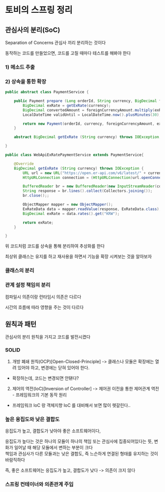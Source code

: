 # 토비의 스프링 정리

## 관심사의 분리(SoC)
Separation of Concerns 관심사 끼리 분리하는 것이다 <br>

동작하는 코드를 만들었으면, 코드를 고칠 때마다 테스트를 해봐야 한다 <br>
### 1) 메소드 추출
### 2) 상속을 통한 확장

```java
public abstract class PaymentService {

	public Payment prepare (Long orderId, String currency, BigDecimal foreignCurrencyAmount) throws IOException {
		BigDecimal exRate = getExRate(currency);
		BigDecimal convertedAmount = foreignCurrencyAmount.multiply(exRate);
		LocalDateTime validUntil = LocalDateTime.now().plusMinutes(30);

		return new Payment(orderId, currency, foreignCurrencyAmount, exRate, convertedAmount, validUntil);
	}

	abstract BigDecimal getExRate (String currency) throws IOException;

}

public class WebApiExRatePaymentService extends PaymentService{

	@Override
	BigDecimal getExRate (String currency) throws IOException {
		URL url = new URL("https://open.er-api.com/v6/latest/" + currency);
		HttpURLConnection connection = (HttpURLConnection)url.openConnection();

		BufferedReader br = new BufferedReader(new InputStreamReader(connection.getInputStream()));
		String response = br.lines().collect(Collectors.joining());
		br.close();;

		ObjectMapper mapper = new ObjectMapper();
		ExRateData data = mapper.readValue(response, ExRateData.class);
		BigDecimal exRate = data.rates().get("KRW");

		return exRate;
	}

}
```

위 코드처럼 코드를 상속을 통해 분리하여 추상화를 한다 <br>

최상위 클래스는 유지를 하고 재사용을 하면서 기능을 확장 시켜보는 것을 알아보자 <br>

### 클래스의 분리
### 관계 설정 책임의 분리
컴파일시 의존이랑 런타임시 의존은 다르다 <br> 

시간의 흐름에 따라 영향을 주는 것이 다르다 <br>

## 원칙과 패턴
관심사의 분리 원칙을 가지고 코드를 발전시켰다 <br>

### SOLID
1) 개방 폐쇄 원칙(OCP)[Open-Closed-Principle] -> 클래스나 모듈은 확장에는 열려 있어야 하고, 변경에는 닫혀 있어야 한다.
- 확장하는데, 코드는 변경되면 안됀다?
2) 제어의 역전(IoC)[Inversion of Controller] -> 제어권 이전을 통한 제어관계 역전 - 프레임워크의 기본 동작 원리
- 프레임워크 IoC 랑 객체지향 IoC 를 대비해서 보면 많이 헷갈린다..


### 높은 응집도와 낮은 결합도
응집도가 높고, 결합도가 낮아야 좋은 소프트웨어이다, <br>

응집도가 높다는 것은 하나의 모듈이 하나의 책임 또는 관심사에 집중되어있다는 뜻, 변화가 일어날 때 해당 모듈에서 변하는 부분이 크다 <br>
책임과 관심사가 다른 모듈과는 낮은 결합도, 즉 느슨하게 연결된 형태를 유지하는 것이 바람직하다 <br>

즉, 좋은 소프트웨어는 응집도가 높고, 결합도가 낮다 -> 의존이 크지 않다 <br>

### 스프링 컨테이너와 의존관계 주입










